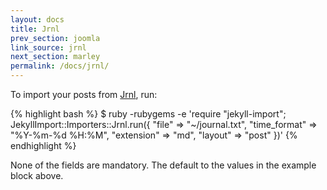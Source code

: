 ```yaml
---
layout: docs
title: Jrnl
prev_section: joomla
link_source: jrnl
next_section: marley
permalink: /docs/jrnl/
---
```


To import your posts from [Jrnl](http://maebert.github.io/jrnl/), run:

{% highlight bash %}
$ ruby -rubygems -e 'require "jekyll-import";
    JekyllImport::Importers::Jrnl.run({
      "file"        => "~/journal.txt",
      "time_format" => "%Y-%m-%d %H:%M",
      "extension"   => "md",
      "layout"      => "post"
    })'
{% endhighlight %}

None of the fields are mandatory. The default to the values in the example
block above.

